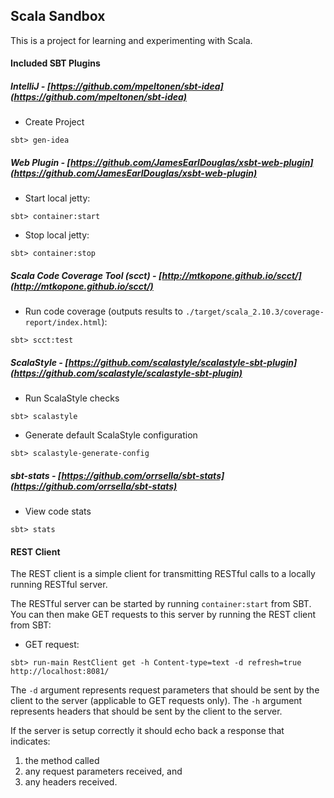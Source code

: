 ## Scala Sandbox

This is a project for learning and experimenting with Scala.

#### Included SBT Plugins

##### IntelliJ - [https://github.com/mpeltonen/sbt-idea](https://github.com/mpeltonen/sbt-idea)
* Create Project

```
sbt> gen-idea
```

##### Web Plugin - [https://github.com/JamesEarlDouglas/xsbt-web-plugin](https://github.com/JamesEarlDouglas/xsbt-web-plugin)
* Start local jetty:

```
sbt> container:start
```

* Stop local jetty:

```
sbt> container:stop
```

##### Scala Code Coverage Tool (scct) - [http://mtkopone.github.io/scct/](http://mtkopone.github.io/scct/)
* Run code coverage (outputs results to <code>./target/scala_2.10.3/coverage-report/index.html</code>):

```
sbt> scct:test
```

##### ScalaStyle - [https://github.com/scalastyle/scalastyle-sbt-plugin](https://github.com/scalastyle/scalastyle-sbt-plugin)
* Run ScalaStyle checks

```
sbt> scalastyle
```

* Generate default ScalaStyle configuration

```
sbt> scalastyle-generate-config
```

##### sbt-stats - [https://github.com/orrsella/sbt-stats](https://github.com/orrsella/sbt-stats)
* View code stats
```
sbt> stats
```

#### REST Client
The REST client is a simple client for transmitting RESTful calls to a locally running RESTful server.

The RESTful server can be started by running <code>container:start</code> from SBT. You can then make
GET requests to this server by running the REST client from SBT:
* GET request:
```
sbt> run-main RestClient get -h Content-type=text -d refresh=true http://localhost:8081/
```
The <code>-d</code> argument represents request parameters that should be sent by the client to the server
(applicable to GET requests only).
The <code>-h</code> argument represents headers that should be sent by the client to the server.

If the server is setup correctly it should echo back a response that indicates:
 1. the method called
 2. any request parameters received, and
 3. any headers received.
